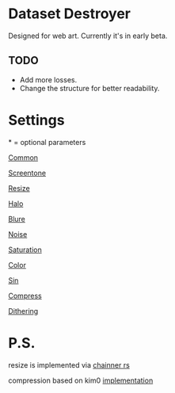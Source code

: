 # Dataset Destroyer
Designed for web art. Currently it's in early beta.
## TODO
* Add more losses.
* Change the structure for better readability.

  
# Settings
\* = optional parameters
  
[Common](https://github.com/umzi2/art_dataset_destroyer/blob/d38e2131a02768d98f798747549abdc85f1e7e67/instructions/common.md)

[Screentone](https://github.com/umzi2/art_dataset_destroyer/blob/d38e2131a02768d98f798747549abdc85f1e7e67/instructions/screentone.md)

[Resize](https://github.com/umzi2/art_dataset_destroyer/blob/d38e2131a02768d98f798747549abdc85f1e7e67/instructions/resize.md)

[Halo](https://github.com/umzi2/art_dataset_destroyer/blob/d38e2131a02768d98f798747549abdc85f1e7e67/instructions/halo.md)

[Blure](https://github.com/umzi2/art_dataset_destroyer/blob/d38e2131a02768d98f798747549abdc85f1e7e67/instructions/blure.md)

[Noise](https://github.com/umzi2/art_dataset_destroyer/blob/d38e2131a02768d98f798747549abdc85f1e7e67/instructions/noise.md)

[Saturation](https://github.com/umzi2/art_dataset_destroyer/blob/d38e2131a02768d98f798747549abdc85f1e7e67/instructions/saturation.md)

[Color](https://github.com/umzi2/art_dataset_destroyer/blob/d38e2131a02768d98f798747549abdc85f1e7e67/instructions/color.md)

[Sin](https://github.com/umzi2/art_dataset_destroyer/blob/d38e2131a02768d98f798747549abdc85f1e7e67/instructions/sin.md)

[Compress](https://github.com/umzi2/art_dataset_destroyer/blob/d38e2131a02768d98f798747549abdc85f1e7e67/instructions/compress.md)

[Dithering](https://github.com/umzi2/wtp_dataset_destroyer/blob/master/instructions/dithering.md)

# P.S.
resize is implemented via [chainner rs](https://github.com/chaiNNer-org/chaiNNer-rs)

compression based on kim0 [implementation](https://github.com/Kim2091/helpful-scripts/blob/d413054eda3764fd04ec2c22fb3c3b6a5e61e31a/Dataset%20Destroyer/datasetDestroyer.py#L279)
